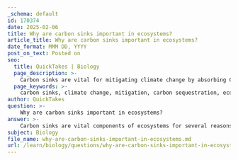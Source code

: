 ```yaml
---
_schema: default
id: 170374
date: 2025-02-06
title: Why are carbon sinks important in ecosystems?
article_title: Why are carbon sinks important in ecosystems?
date_format: MMM DD, YYYY
post_on_text: Posted on
seo:
  title: QuickTakes | Biology
  page_description: >-
    Carbon sinks are vital for mitigating climate change by absorbing CO2, supporting ecosystem health and biodiversity, regulating atmospheric gases, and providing economic benefits. Their preservation is crucial for sustainable development.
  page_keywords: >-
    carbon sinks, climate change, mitigation, carbon sequestration, ecosystem health, biodiversity, atmospheric gases, economic benefits, sustainable development, environmental health
author: QuickTakes
question: >-
    Why are carbon sinks important in ecosystems?
answer: >-
    Carbon sinks are vital components of ecosystems for several reasons:\n\n1. **Mitigation of Climate Change**: Carbon sinks, such as forests, oceans, and soils, absorb more carbon dioxide (CO2) from the atmosphere than they release. This process helps to lower the concentration of CO2, a greenhouse gas that contributes to global warming. By sequestering carbon, these sinks play a crucial role in mitigating climate change and its associated impacts on weather patterns, sea levels, and biodiversity.\n\n2. **Carbon Sequestration**: Through processes like photosynthesis, plants in forests and marine phytoplankton in oceans capture CO2 and convert it into organic matter. This not only helps in storing carbon in biomass (like tree trunks, branches, and leaves) but also in the soil, where it can remain for long periods. For instance, mature forests can store significant amounts of carbon, acting as long-term reservoirs.\n\n3. **Ecosystem Health and Biodiversity**: Healthy carbon sinks contribute to the overall health of ecosystems. They support diverse plant and animal life, which in turn enhances the resilience of ecosystems to climate change. The loss of keystone species due to climate change can disrupt these systems, reducing their capacity to act as effective carbon sinks.\n\n4. **Regulation of Atmospheric Gases**: Carbon sinks help regulate not only CO2 but also other gases in the atmosphere. By maintaining a balance of gases, they contribute to the overall stability of the climate system.\n\n5. **Economic and Social Benefits**: Carbon sinks provide various ecosystem services, including timber production, recreation, and tourism. They also support livelihoods for communities that depend on these resources. Protecting and restoring carbon sinks can lead to sustainable economic practices while addressing climate change.\n\nIn summary, carbon sinks are essential for maintaining ecological balance, supporting biodiversity, and combating climate change. Their preservation and restoration are critical for sustainable development and environmental health. Understanding their role in the carbon cycle is crucial for developing effective strategies to mitigate climate change and promote sustainability.
subject: Biology
file_name: why-are-carbon-sinks-important-in-ecosystems.md
url: /learn/biology/questions/why-are-carbon-sinks-important-in-ecosystems
---
```


&nbsp;